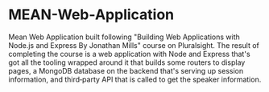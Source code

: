 # MEAN-Web-Application 
Mean Web Application built following "Building Web Applications with Node.js and Express By Jonathan Mills" course on Pluralsight. The result of completing the course is a web application with Node and Express that's got all the tooling wrapped around it that builds some routers to display pages, a MongoDB database on the backend that's serving up session information, and third‑party API that is called to get the speaker information.
